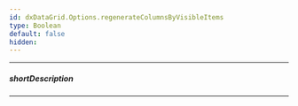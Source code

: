 ```yaml
---
id: dxDataGrid.Options.regenerateColumnsByVisibleItems
type: Boolean
default: false
hidden: 
---
```

---
##### shortDescription

---
